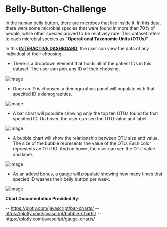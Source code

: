 # Belly-Button-Challenge



In the human belly button, there are microbes that live inside it. In this data, there were some microbial species that were found in more than 70% of people, while other species proved to be relatively rare. This dataset refers to each microbial species as **"Operational Taxonomic Units (OTUs)"**. 

In this [**INTERACTIVE DASHBOARD**](http://127.0.0.1:5500/index.html), the user can view the data of any individual of their choosing. 

- There is a dropdown element that holds all of the patient IDs in this dataset. The user can pick any ID of their choosing.


![image](https://user-images.githubusercontent.com/115582691/228507507-1a97c250-da33-4782-a5e9-d44da109ea8a.png)


- Once an ID is choosen, a demographics panel will populate with that specifed ID's demographics.

![image](https://user-images.githubusercontent.com/115582691/228508623-a99725c5-ecf3-408f-abfd-4f3b0299177c.png)


- A bar chart will populate showing only the top ten OTUs found for that specified ID. On hover, the user can see the OTU value and label.

![image](https://user-images.githubusercontent.com/115582691/228515696-3865fd1b-211f-4378-aa37-323c1b6558b9.png)


- A bubble chart will show the relationship between OTU size and value. The size of the bubble represents the value of the OTU. Each color represents an OTU ID. And on hover, the user can see the OTU value and label.

![image](https://user-images.githubusercontent.com/115582691/228511619-3b9235f8-4524-47fd-b038-d579777e72c0.png)

- As an added bonus, a gauge will populate showing how many times that specied ID washes their belly button per week.

![image](https://user-images.githubusercontent.com/115582691/228509799-e77fa3c6-4b51-4210-b6bc-9e914f2852a9.png)


**Chart Documentation Provided By**:

-- https://plotly.com/javascript/bar-charts/
-- https://plotly.com/javascript/bubble-charts/
-- https://plotly.com/javascript/gauge-charts/
